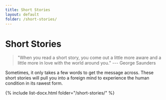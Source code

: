 ```yaml
---
title: Short Stories
layout: default
folder: /short-stories/
---
```


# Short Stories

> "When you read a short story, you come out a little more aware and a little more in love with the world around you." --- George Saunders

<p class="blurb">
  Sometimes, it only takes a few words to get the message across. These short stories will pull you into a foreign mind to experience the human condition in its rawest form.
</p>

{% include list-docx.html folder="/short-stories/" %}

